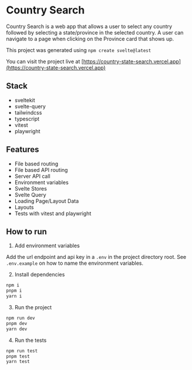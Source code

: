 # Country Search

Country Search is a web app that allows a user to select any country followed by selecting a state/province in the selected country. A user can navigate to a page when clicking on the Province card that shows up.

This project was generated using `npm create svelte@latest`

You can visit the project live at [https://country-state-search.vercel.app](https://country-state-search.vercel.app)

## Stack

- sveltekit
- svelte-query
- tailwindcss
- typescript
- vitest
- playwright

## Features

- File based routing
- File based API routing
- Server API call
- Environment variables
- Svelte Stores
- Svelte Query
- Loading Page/Layout Data
- Layouts
- Tests with vitest and playwright

## How to run

1. Add environment variables

Add the url endpoint and api key in a `.env` in the project directory root. See `.env.example` on how to name the environment variables.

2. Install dependencies

```bash
npm i
pnpm i
yarn i
```

3. Run the project

```bash
npm run dev
pnpm dev
yarn dev
```

4. Run the tests

```bash
npm run test
pnpm test
yarn test
```
